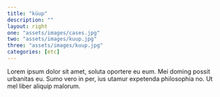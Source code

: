 ```yaml
---
title: "küup"
description: ""
layout: right
one: "assets/images/cases.jpg"
two: "assets/images/kuup.jpg"
three: "assets/images/kuup.jpg"
categories: [etc]
---
```


Lorem ipsum dolor sit amet, soluta oportere eu eum. Mei doming possit urbanitas eu. Sumo vero in per, ius utamur expetenda philosophia no. Ut mel liber aliquip malorum.